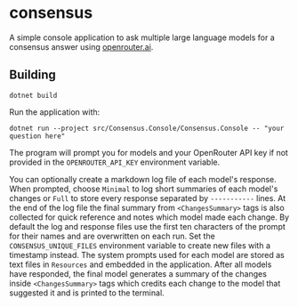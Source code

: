 # consensus

A simple console application to ask multiple large language models for a consensus answer using [openrouter.ai](https://openrouter.ai/).

## Building

```
dotnet build
```

Run the application with:

```
dotnet run --project src/Consensus.Console/Consensus.Console -- "your question here"
```

The program will prompt you for models and your OpenRouter API key if not provided in the `OPENROUTER_API_KEY` environment variable.

You can optionally create a markdown log file of each model's response. When prompted, choose `Minimal` to log short summaries of each model's changes or `Full` to store every response separated by `-----------` lines. At the end of the log file the final summary from `<ChangesSummary>` tags is also collected for quick reference and notes which model made each change.
By default the log and response files use the first ten characters of the prompt for their names and are overwritten on each run. Set the `CONSENSUS_UNIQUE_FILES` environment variable to create new files with a timestamp instead.
The system prompts used for each model are stored as text files in `Resources` and embedded in the application.
After all models have responded, the final model generates a summary of the changes inside `<ChangesSummary>` tags which credits each change to the model that suggested it and is printed to the terminal.
